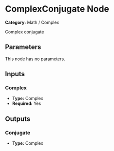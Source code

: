 
# ComplexConjugate Node

**Category:** Math / Complex

Complex conjugate

## Parameters

This node has no parameters.

## Inputs


### Complex
- **Type:** Complex
- **Required:** Yes



## Outputs


### Conjugate
- **Type:** Complex




